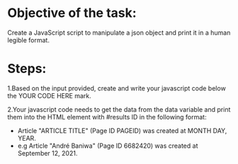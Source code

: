 # Objective of the task: 
Create a JavaScript script to manipulate a json object and print it in a human legible format.

# Steps:
1.Based on the input provided, create and write your javascript code below the YOUR CODE HERE mark.

2.Your javascript code needs to get the data from the data variable and print them into the HTML element with #results ID in the following format:
   - Article "ARTICLE TITLE" (Page ID PAGEID) was created at MONTH DAY, YEAR.
   - e.g Article "André Baniwa" (Page ID 6682420) was created at September 12, 2021.
